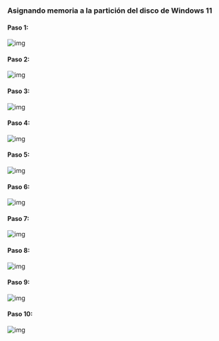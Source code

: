 ### Asignando memoria a la partición del disco de Windows 11
####

#### Paso 1:
![img](../img/paso1.png)
####
#### Paso 2:
![img](../img/paso2.png)
####
#### Paso 3:
![img](../img/paso3.png)
####
#### Paso 4:
![img](../img/paso4.png)
####
#### Paso 5:
![img](../img/paso5.png)
####
#### Paso 6:
![img](../img/paso6.png)
####
#### Paso 7:
![img](../img/paso6.png)
####
#### Paso 8:
![img](../img/paso6.png)
####
#### Paso 9:
![img](../img/paso6.png)
####
#### Paso 10:
![img](../img/paso6.png)